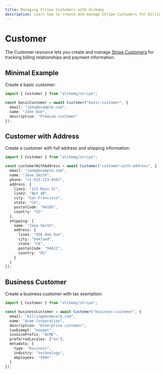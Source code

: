 ```yaml
---
title: Managing Stripe Customers with Alchemy
description: Learn how to create and manage Stripe Customers for billing relationships using Alchemy.
---
```


# Customer

The Customer resource lets you create and manage [Stripe Customers](https://stripe.com/docs/api/customers) for tracking billing relationships and payment information.

## Minimal Example

Create a basic customer:

```ts
import { Customer } from "alchemy/stripe";

const basicCustomer = await Customer("basic-customer", {
  email: "john@example.com",
  name: "John Doe",
  description: "Premium customer"
});
```

## Customer with Address

Create a customer with full address and shipping information:

```ts
import { Customer } from "alchemy/stripe";

const customerWithAddress = await Customer("customer-with-address", {
  email: "jane@example.com",
  name: "Jane Smith",
  phone: "+1-555-123-4567",
  address: {
    line1: "123 Main St",
    line2: "Apt 4B",
    city: "San Francisco",
    state: "CA",
    postalCode: "94105",
    country: "US"
  },
  shipping: {
    name: "Jane Smith",
    address: {
      line1: "456 Oak Ave",
      city: "Oakland",
      state: "CA",
      postalCode: "94612",
      country: "US"
    }
  }
});
```

## Business Customer

Create a business customer with tax exemption:

```ts
import { Customer } from "alchemy/stripe";

const businessCustomer = await Customer("business-customer", {
  email: "billing@acmecorp.com",
  name: "Acme Corporation",
  description: "Enterprise customer",
  taxExempt: "exempt",
  invoicePrefix: "ACME",
  preferredLocales: ["en"],
  metadata: {
    type: "business",
    industry: "technology",
    employees: "500+"
  }
});
```
